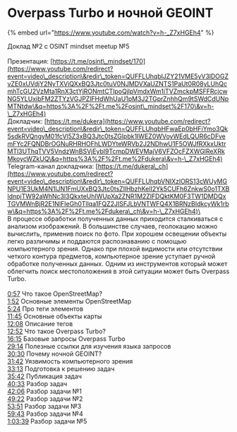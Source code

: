 # Overpass Turbo и ночной GEOINT

{% embed url="https://www.youtube.com/watch?v=h-_Z7xHGEh4" %}

Доклад №2 с OSINT mindset meetup №5 \
\
Презентация: [https://t.me/osint\_mindset/170](https://www.youtube.com/redirect?event=video\_description\&redir\_token=QUFFLUhqblJZY21VME5yV3lDOGZvZE0xUVdjY2NyTXViQXxBQ3Jtc0tuV0NJMDVXaUZNTS1PaUt0R08yLUhQcmhTcGU2VzMta1RnX3ctYjRONmtCTlpoQjlpVmdxWm1iTVZmckpMSFFRcjcwNG5YLUxibFM2ZTYzVGJPZlFHdWhUaU1pM3J2TGprZnhhQm9tSWdCdUNpMTNtdw\&q=https%3A%2F%2Ft.me%2Fosint\_mindset%2F170\&v=h-\_Z7xHGEh4) \
Докладчик: [https://t.me/dukera](https://www.youtube.com/redirect?event=video\_description\&redir\_token=QUFFLUhqbHFwaEp0bHFiYmo3Qk5sdkRVQngyM01fcVl5Z3xBQ3Jtc0tsZGlpbk1IWEZ0WVoyWEdLQUR6cDFvemFYc2FQNDBrOGNuRHRHOFhLWDYteWRVb2J2NDhwU1F5OWJfRXkxUktrMTl3UThqTVV5VndzWnBSVjEybl9TcmpDWEVMajV6VFZOcFZXWGlReXRkMkoycWZkUQ\&q=https%3A%2F%2Ft.me%2Fdukera\&v=h-\_Z7xHGEh4) \
Telegram-канал докладчика: [https://t.me/dukera\_ch](https://www.youtube.com/redirect?event=video\_description\&redir\_token=QUFFLUhqbVNIXzlORS13cWUyMGNPU1E3UkM4N1lJN1FmUXxBQ3Jtc0tsZllHbzhKelI2Yk5CUFh6ZnkwS0o1TXBldnpjTW92aWhNc3l3QkxteUhIWUpXa2ZNR1M2ZlFDQktKM0F3TW1DMDQxTGVMWnBjR2E1NlFIeGh0Tllqa1FQZ2JISFJLbVNTWFQ4X1BRNzBIdkcyWk1rbw\&q=https%3A%2F%2Ft.me%2Fdukera\_ch\&v=h-\_Z7xHGEh4)\
\
В процессе обработки полученных данных приходится сталкиваться с анализом изображений. В большинстве случаев, геолокацию можно вычислить, применив поиск по фото. При хорошем освещении объекты легко различимы и поддаются распознаванию с помощью компьютерного зрения. Однако при плохой видимости или отсутствии четкого контура предметов, компьютерное зрение уступает ручной обработке полученных данных. Одним из инструментов который может облегчить поиск местоположения в этой ситуации может быть Overpass Turbo. \
\
[0:57](https://www.youtube.com/watch?v=h-\_Z7xHGEh4\&t=57s) Что такое OpenStreetMap? \
[1:52](https://www.youtube.com/watch?v=h-\_Z7xHGEh4\&t=112s) Основные элементы OpenStreetMap \
[5:24](https://www.youtube.com/watch?v=h-\_Z7xHGEh4\&t=324s) Про теги элементов \
[11:45](https://www.youtube.com/watch?v=h-\_Z7xHGEh4\&t=705s) Основные объекты карты \
[12:08](https://www.youtube.com/watch?v=h-\_Z7xHGEh4\&t=728s) Описание тегов \
[12:52](https://www.youtube.com/watch?v=h-\_Z7xHGEh4\&t=772s) Что такое Overpass Turbo? \
[16:15](https://www.youtube.com/watch?v=h-\_Z7xHGEh4\&t=975s) Базовые запросы Overpass Turbo \
[29:14](https://www.youtube.com/watch?v=h-\_Z7xHGEh4\&t=1754s) Полезные ссылки для изучения языка запросов \
[30:30](https://www.youtube.com/watch?v=h-\_Z7xHGEh4\&t=1830s) Почему ночной GEOINT? \
[31:42](https://www.youtube.com/watch?v=h-\_Z7xHGEh4\&t=1902s) Уязвимость компьютерного зрения \
[33:13](https://www.youtube.com/watch?v=h-\_Z7xHGEh4\&t=1993s) Подготовка к решению задач \
[35:42](https://www.youtube.com/watch?v=h-\_Z7xHGEh4\&t=2142s) Публикация задач \
[40:33](https://www.youtube.com/watch?v=h-\_Z7xHGEh4\&t=2433s) Разбор задач \
[42:06](https://www.youtube.com/watch?v=h-\_Z7xHGEh4\&t=2526s) Разбор задачи №1 \
[49:22](https://www.youtube.com/watch?v=h-\_Z7xHGEh4\&t=2962s) Разбор задачи №2 \
[53:51](https://www.youtube.com/watch?v=h-\_Z7xHGEh4\&t=3231s) Разбор задачи №3 \
[59:43](https://www.youtube.com/watch?v=h-\_Z7xHGEh4\&t=3583s) Разбор задачи №4 \
[1:03:39](https://www.youtube.com/watch?v=h-\_Z7xHGEh4\&t=3819s) Разбор задачи №5&#x20;
